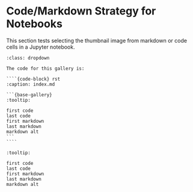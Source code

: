 # Code/Markdown Strategy for Notebooks

This section tests selecting the thumbnail image from markdown or code cells in a Jupyter notebook.

`````{admonition} Code for this gallery
:class: dropdown

The code for this gallery is:

````{code-block} rst
:caption: index.md

```{base-gallery}
:tooltip:

first code
last code
first markdown
last markdown
markdown alt
```
````
`````


```{base-gallery}
:tooltip:

first code
last code
first markdown
last markdown
markdown alt
```

